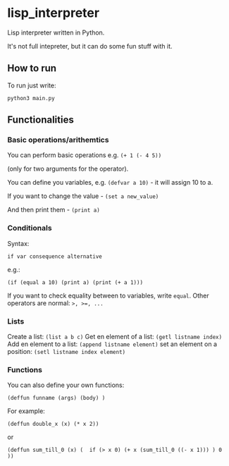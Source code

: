 # lisp_interpreter
Lisp interpreter written in Python.

It's not full intepreter, but it can do some fun stuff with it.

## How to run
To run just write:

`python3 main.py`


## Functionalities

### Basic operations/arithemtics

You can perform basic operations e.g. `(+ 1 (- 4 5))`

(only for two arguments for the operator).

You can define you variables, e.g. `(defvar a 10)` - it will assign 10 to a.

If you want to change the value - `(set a new_value)`

And then print them - `(print a)`


### Conditionals

Syntax:

`if var consequence alternative`

e.g.:

`(if (equal a 10) (print a) (print (+ a 1)))`

If you want to check equality between to variables, write `equal`. Other operators are normal: `>, >=, ... `

### Lists

Create a list: `(list a b c)`
Get en element of a list: `(getl listname index)`
Add en element to a list: `(append listname element)`
set an element on a position: `(setl listname index element)`


### Functions

You can also define your own functions:

`(deffun funname (args) (body) )`

For example:

`(deffun double_x (x) (* x 2))`

or

`(deffun sum_till_0 (x) (  if (> x 0) (+ x (sum_till_0 ((- x 1))) ) 0 ))`